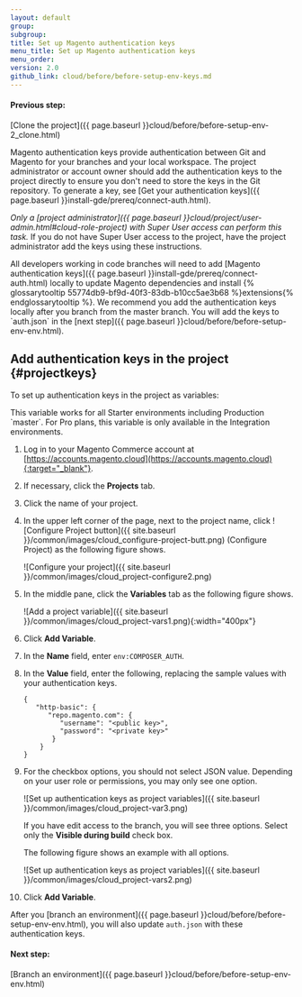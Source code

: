 ```yaml
---
layout: default
group:
subgroup:
title: Set up Magento authentication keys
menu_title: Set up Magento authentication keys
menu_order: 
version: 2.0
github_link: cloud/before/before-setup-env-keys.md
---
```


#### Previous step:
[Clone the project]({{ page.baseurl }}cloud/before/before-setup-env-2_clone.html)

Magento authentication keys provide authentication between Git and Magento for your branches and your local workspace. The project administrator or account owner should add the authentication keys to the project directly to ensure you don't need to store the keys in the Git repository. To generate a key, see [Get your authentication keys]({{ page.baseurl }}install-gde/prereq/connect-auth.html).

_Only a [project administrator]({{ page.baseurl }}cloud/project/user-admin.html#cloud-role-project) with Super User access can perform this task._ If you do not have Super User access to the project, have the project administrator add the keys using these instructions.

<div class="bs-callout bs-callout-info" id="info" markdown="1">
All developers working in code branches will need to add [Magento authentication keys]({{ page.baseurl }}install-gde/prereq/connect-auth.html) locally to update Magento dependencies and install {% glossarytooltip 55774db9-bf9d-40f3-83db-b10cc5ae3b68 %}extensions{% endglossarytooltip %}. We recommend you add the authentication keys locally after you branch from the master branch. You will add the keys to `auth.json` in the [next step]({{ page.baseurl }}cloud/before/before-setup-env-env.html).
</div>

## Add authentication keys in the project {#projectkeys}
To set up authentication keys in the project as variables:

<div class="bs-callout bs-callout-info" id="info" markdown="1">
This variable works for all Starter environments including Production `master`. For Pro plans, this variable is only available in the Integration environments.
</div>

1.	Log in to your Magento Commerce account at [https://accounts.magento.cloud](https://accounts.magento.cloud){:target="_blank"}.
2.	If necessary, click the **Projects** tab.
3.	Click the name of your project.
4.	In the upper left corner of the page, next to the project name, click ![Configure Project button]({{ site.baseurl }}/common/images/cloud_configure-project-butt.png) (Configure Project) as the following figure shows.

	![Configure your project]({{ site.baseurl }}/common/images/cloud_project-configure2.png)
5.	In the middle pane, click the **Variables** tab as the following figure shows.

	![Add a project variable]({{ site.baseurl }}/common/images/cloud_project-vars1.png){:width="400px"}
6.	Click **Add Variable**.
7.	In the **Name** field, enter `env:COMPOSER_AUTH`.
8.	In the **Value** field, enter the following, replacing the sample values with your authentication keys.

		{
		   "http-basic": {
		      "repo.magento.com": {
		         "username": "<public key>",
		         "password": "<private key>"
		       }
		    }
		}
9.	For the checkbox options, you should not select JSON value. Depending on your user role or permissions, you may only see one option.

	![Set up authentication keys as project variables]({{ site.baseurl }}/common/images/cloud_project-var3.png)

	If you have edit access to the branch, you will see three options. Select only the **Visible during build** check box.

	The following figure shows an example with all options.

	![Set up authentication keys as project variables]({{ site.baseurl }}/common/images/cloud_project-vars2.png)
10.	Click **Add Variable**.

After you [branch an environment]({{ page.baseurl }}cloud/before/before-setup-env-env.html), you will also update `auth.json` with these authentication keys.

#### Next step:
[Branch an environment]({{ page.baseurl }}cloud/before/before-setup-env-env.html)
